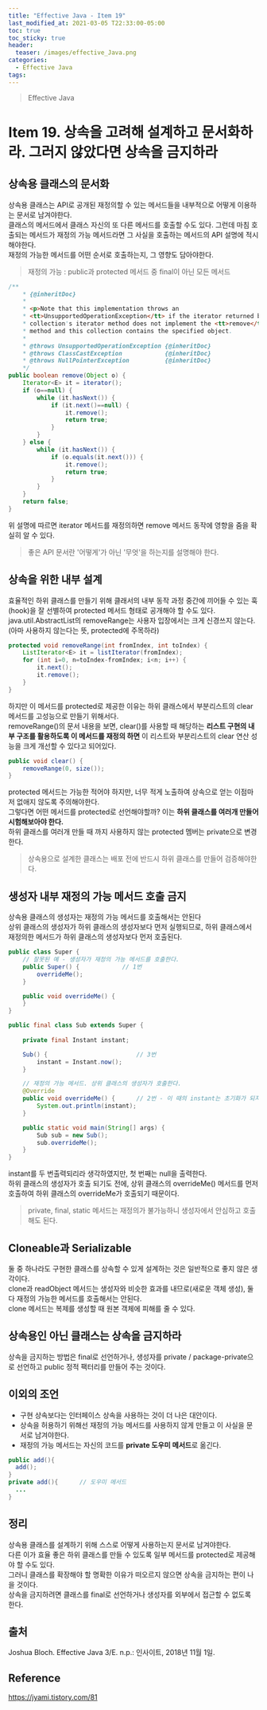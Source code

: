 ```yaml
---
title: "Effective Java - Item 19"
last_modified_at: 2021-03-05 T22:33:00-05:00
toc: true
toc_sticky: true
header:
  teaser: /images/effective_Java.png
categories: 
  - Effective Java
tags:
---
```


> Effective Java

Item 19. 상속을 고려해 설계하고 문서화하라. 그러지 않았다면 상속을 금지하라
=============
## 상속용 클래스의 문서화
상속용 클래스는 API로 공개된 재정의할 수 있는 메서드들을 내부적으로 어떻게 이용하는 문서로 남겨야한다.  
클래스의 메서드에서 클래스 자신의 또 다른 메서드를 호출할 수도 있다. 그런데 마침 호출되는 메서드가 재정의 가능 메서드라면 그 사실을 호출하는 메서드의 API 설명에 적시해야한다.  
재정의 가능한 메서드를 어떤 순서로 호출하는지, 그 영향도 담아야한다.  
> 재정의 가능 : public과 protected 메서드 중 final이 아닌 모든 메서드  

```java
/**
    * {@inheritDoc}
    *
    * <p>Note that this implementation throws an
    * <tt>UnsupportedOperationException</tt> if the iterator returned by this
    * collection's iterator method does not implement the <tt>remove</tt>
    * method and this collection contains the specified object.
    *
    * @throws UnsupportedOperationException {@inheritDoc}
    * @throws ClassCastException            {@inheritDoc}
    * @throws NullPointerException          {@inheritDoc}
    */
public boolean remove(Object o) {
    Iterator<E> it = iterator();
    if (o==null) {
        while (it.hasNext()) {
            if (it.next()==null) {
                it.remove();
                return true;
            }
        }
    } else {
        while (it.hasNext()) {
            if (o.equals(it.next())) {
                it.remove();
                return true;
            }
        }
    }
    return false;
}
```
위 설명에 따르면 iterator 메서드를 재정의하면 remove 메서드 동작에 영향을 줌을 확실히 알 수 있다.  

> 좋은 API 문서란 '어떻게'가 아닌 '무엇'을 하는지를 설명해야 한다.  

## 상속을 위한 내부 설계
효율적인 하위 클래스를 만들기 위해 클래서의 내부 동작 과정 중간에 끼어들 수 있는 훅(hook)을 잘 선별하여 protected 메서드 형태로 공개해야 할 수도 있다.  
java.util.AbstractList의 removeRange는 사용자 입장에서는 크게 신경쓰지 않는다.(아마 사용하지 않는다는 뜻, protected에 주목하라)  
```java
protected void removeRange(int fromIndex, int toIndex) {
    ListIterator<E> it = listIterator(fromIndex);
    for (int i=0, n=toIndex-fromIndex; i<n; i++) {
        it.next();
        it.remove();
    }
}
```
하지만 이 메서드를 protected로 제공한 이유는 하위 클래스에서 부분리스트의 clear 메서드를 고성능으로 만들기 위해서다.  
removeRange()의 문서 내용을 보면, clear()를 사용할 때 해당하는 **리스트 구현의 내부 구조를 활용하도록 이 메서드를 재정의 하면** 이 리스트와 부분리스트의 clear 연산 성능을 크게 개선할 수 있다고 되어있다.  
```java
public void clear() {
    removeRange(0, size());
}
```

protected 메서드는 가능한 적어야 하지만, 너무 적게 노출하여 상속으로 얻는 이점마저 없애지 않도록 주의해야한다.  
그렇다면 어떤 메서드를 protected로 선언해야할까? 이는 **하위 클래스를 여러개 만들어 시험해보아야 한다.**  
하위 클래스를 여러개 만들 때 까지 사용하지 않는 protected 멤버는 private으로 변경한다.  
> 상속용으로 설계한 클래스는 배포 전에 반드시 하위 클래스를 만들어 검증해야한다.  

## 생성자 내부 재정의 가능 메서드 호출 금지
<div class="post_caption">상속용 클래스의 생성자는 재정의 가능 메서드를 호출해서는 안된다</div>  
상위 클래스의 생성자가 하위 클래스의 생성자보다 먼저 실행되므로, 하위 클래스에서 재정의한 메서드가 하위 클래스의 생성자보다 먼저 호출된다.  

```java
public class Super {
    // 잘못된 예 - 생성자가 재정의 가능 메서드를 호출한다.
    public Super() {            // 1번
        overrideMe();
    }

    public void overrideMe() {
    }
}

public final class Sub extends Super {
    
    private final Instant instant;

    Sub() {                         // 3번
        instant = Instant.now();    
    }

    // 재정의 가능 메서드. 상위 클래스의 생성자가 호출한다.
    @Override
    public void overrideMe() {      // 2번 - 이 때의 instant는 초기화가 되지 않아 null이다
        System.out.println(instant);           
    }

    public static void main(String[] args) {
        Sub sub = new Sub();
        sub.overrideMe();
    }
}
```
instant를 두 번출력되리라 생각하였지만, 첫 번째는 null을 출력한다.  
하위 클래스의 생성자가 호출 되기도 전에, 상위 클래스의 overrideMe() 메서드를 먼저 호출하여 하위 클래스의 overrideMe가 호출되기 때문이다.  
> private, final, static 메서드는 재정의가 불가능하니 생성자에서 안심하고 호출해도 된다.  

## Cloneable과 Serializable
둘 중 하나라도 구현한 클래스를 상속할 수 있게 설계하는 것은 일반적으로 좋지 않은 생각이다.  
clone과 readObject 메서드는 생성자와 비슷한 효과를 내므로(새로운 객체 생성), 둘 다 재정의 가능한 메서드를 호출해서는 안된다.  
clone 메서드는 복제를 생성할 때 원본 객체에 피해를 줄 수 있다.  

## 상속용인 아닌 클래스는 상속을 금지하라
상속을 금지하는 방법은 final로 선언하거나, 생성자를 private / package-private으로 선언하고 public 정적 팩터리를 만들어 주는 것이다.  

## 이외의 조언
* 구현 상속보다는 인터페이스 상속을 사용하는 것이 더 나은 대안이다.  
* 상속을 허용하기 위해선 재정의 가능 메서드를 사용하지 않게 만들고 이 사실을 문서로 남겨야한다.  
* 재정의 가능 메서드는 자신의 코드를 **private 도우미 메서드**로 옮긴다.  
```java
public add(){
  add();
}
private add(){      // 도우미 메서드
  ...
}
```

## 정리
상속용 클래스를 설계하기 위해 스스로 어떻게 사용하는지 문서로 남겨야한다.  
다른 이가 효율 좋은 하위 클래스를 만들 수 있도록 일부 메서드를 protected로 제공해야 할 수도 있다.  
그러니 클래스를 확장해야 할 명확한 이유가 떠오르지 않으면 상속을 금지하는 편이 나을 것이다.  
상속을 금지하려면 클래스를 final로 선언하거나 생성자를 외부에서 접근할 수 없도록 한다.  

## 출처
Joshua Bloch. Effective Java 3/E. n.p.: 인사이트, 2018년 11월 1일.  

## Reference
<https://jyami.tistory.com/81>  